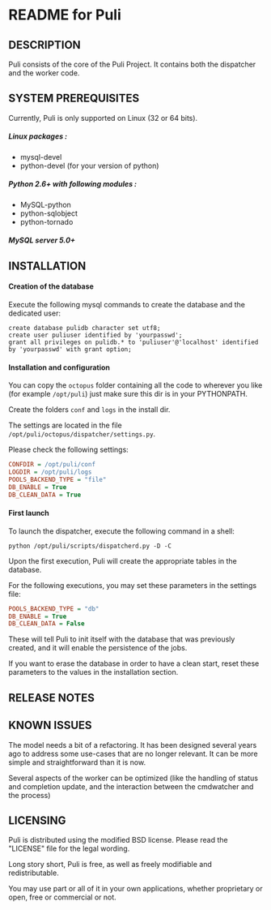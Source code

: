README for Puli
===============


DESCRIPTION
-----------

Puli consists of the core of the Puli Project.
It contains both the dispatcher and the worker code.


SYSTEM PREREQUISITES
--------------------

Currently, Puli is only supported on Linux (32 or 64 bits).

##### Linux packages :

   * mysql-devel
   * python-devel (for your version of python)

##### Python 2.6+ with following modules :

   * MySQL-python
   * python-sqlobject
   * python-tornado

##### MySQL server 5.0+


INSTALLATION
------------

#### Creation of the database

Execute the following mysql commands to create the database and the dedicated user:

    create database pulidb character set utf8;
    create user puliuser identified by 'yourpasswd';
    grant all privileges on pulidb.* to 'puliuser'@'localhost' identified by 'yourpasswd' with grant option;

#### Installation and configuration

You can copy the `octopus` folder containing all the code to wherever you like (for example `/opt/puli`) just make sure this dir is in your PYTHONPATH.

Create the folders `conf` and `logs` in the install dir.

The settings are located in the file `/opt/puli/octopus/dispatcher/settings.py`.

Please check the following settings:
```ini
CONFDIR = /opt/puli/conf
LOGDIR = /opt/puli/logs
POOLS_BACKEND_TYPE = "file"
DB_ENABLE = True
DB_CLEAN_DATA = True
```
#### First launch

To launch the dispatcher, execute the following command in a shell:

    python /opt/puli/scripts/dispatcherd.py -D -C

Upon the first execution, Puli will create the appropriate tables in the database.

For the following executions, you may set these parameters in the settings file:

```ini
POOLS_BACKEND_TYPE = "db"
DB_ENABLE = True
DB_CLEAN_DATA = False
```
These will tell Puli to init itself with the database that was previously created, and it will enable the persistence of the jobs.

If you want to erase the database in order to have a clean start, reset these parameters to the values in the installation section.


RELEASE NOTES
-------------


KNOWN ISSUES
------------

The model needs a bit of a refactoring. It has been designed several years ago to address some use-cases that are no longer relevant.
It can be more simple and straightforward than it is now.

Several aspects of the worker can be optimized (like the handling of status and completion update, and the interaction between the cmdwatcher and the process)


LICENSING
---------

Puli is distributed using the modified BSD license. Please read the "LICENSE" file for the legal wording.

Long story short, Puli is free, as well as freely modifiable and redistributable.

You may use part or all of it in your own applications, whether proprietary or open, free or commercial or not.
